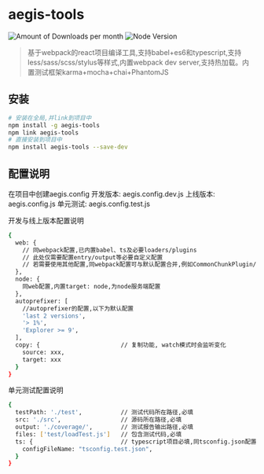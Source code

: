 # aegis-tools

![Amount of Downloads per month](https://img.shields.io/npm/dm/aegis-tools.svg "Amount of Downloads") 
![Node Version](https://img.shields.io/node/v/aegis-tools.svg "Node Version")

> 基于webpack的react项目编译工具,支持babel+es6和typescript,支持less/sass/scss/stylus等样式,内置webpack dev server,支持热加载。内置测试框架karma+mocha+chai+PhantomJS

## 安装
```bash
# 安装在全局,并link到项目中
npm install -g aegis-tools
npm link aegis-tools
# 直接安装到项目中
npm install aegis-tools --save-dev
```
## 配置说明

在项目中创建aegis.config
开发版本: aegis.config.dev.js
上线版本: aegis.config.js
单元测试: aegis.config.test.js

开发与线上版本配置说明
```bash
{
  web: {
    // 同webpack配置,已内置babel、ts及必要loaders/plugins
    // 此处仅需要配置entry/output等必要自定义配置
    // 若需要使用其他配置,同webpack配置可与默认配置合并,例如CommonChunkPlugin/HtmlWebpackPlugin等
  },
  node: {
    同web配置,内置target: node,为node服务端配置
  },
  autoprefixer: [
    //autoprefixer的配置,以下为默认配置
    'last 2 versions',
    '> 1%',
    'Explorer >= 9',
  ],
  copy: {                       // 复制功能, watch模式时会监听变化
    source: xxx,
    target: xxx
  }
}
```
单元测试配置说明
```bash
{
  testPath: './test',           // 测试代码所在路径,必填
  src: './src',                 // 源码所在路径,必填
  output: './coverage/',        // 测试报告输出路径,必填
  files: ['test/loadTest.js']   // 包含测试代码,必填
  ts: {                         // typescript项目必填,同tsconfig.json配置
    configFileName: "tsconfig.test.json",
  }
}
```
